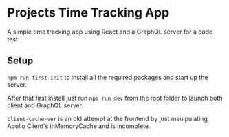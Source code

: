 # Projects Time Tracking App

A simple time tracking app using React and a GraphQL server for a code test.

## Setup

`npm run first-init` to install all the required packages and start up the server.

After that first install just run `npm run dev` from the root folder to launch both client and GraphQL server.

`client-cache-ver` is an old attempt at the frontend by just manipulating Apollo Client's inMemoryCache and is incomplete.
